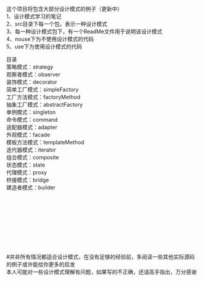 这个项目将包含大部分设计模式的例子（更新中）<br>
1、设计模式学习的笔记<br>
2、src目录下每一个包，表示一种设计模式<br>
3、每一种设计模式包下，有一个ReadMe文件用于说明该设计模式<br>
4、nouse下为不使用设计模式的代码<br>
5、use下为使用设计模式的代码<br>


目录<br>
策略模式：strategy<br>
观察者模式：observer<br>
装饰模式：decorator<br>
简单工厂模式：simpleFactory<br>
工厂方法模式：factoryMethod<br>
抽象工厂模式：abstractFactory<br>
单例模式：singleton<br>
命令模式：command<br>
适配器模式：adapter<br>
外观模式：facade<br>
模板方法模式：templateMethod<br>
迭代器模式：iterator<br>
组合模式：composite<br>
状态模式：state<br>
代理模式：proxy<br>
桥接模式：bridge<br>
建造者模式：builder<br>


<br><br><br><br><br><br><br><br>












#并非所有情况都适合设计模式，在没有足够的经验前，多阅读一些其他实际源码的例子或许能给你更多的启发<br>
本人可能对一些设计模式理解有问题，如果写的不正确，还请高手指出，万分感谢
